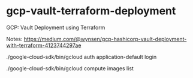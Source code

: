 # gcp-vault-terraform-deployment
GCP: Vault Deployment using Terraform

Notes: https://medium.com/@wynsen/gcp-hashicorp-vault-deployment-with-terraform-4123744297ae


./google-cloud-sdk/bin/gcloud auth application-default login

./google-cloud-sdk/bin/gcloud compute images list

